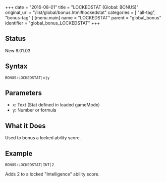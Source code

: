 +++
date = "2016-08-01"
title = "LOCKEDSTAT (Global: BONUS)"
original_url = "/list/global/bonus.html#lockedstat"
categories = [ "all-tag", "bonus-tag" ]
[menu.main]
    name = "LOCKEDSTAT"
    parent = "global_bonus"
    identifier = "global_bonus_LOCKEDSTAT"
+++

## Status

New 6.01.03

## Syntax

`BONUS:LOCKEDSTAT|x|y`

## Parameters

-   x: Text (Stat defined in loaded gameMode)
-   y: Number or formula



What it Does
------------

Used to bonus a locked ability score.

Example
-------

`BONUS:LOCKEDSTAT|INT|2`

Adds 2 to a locked "Intelligence" ability score.

